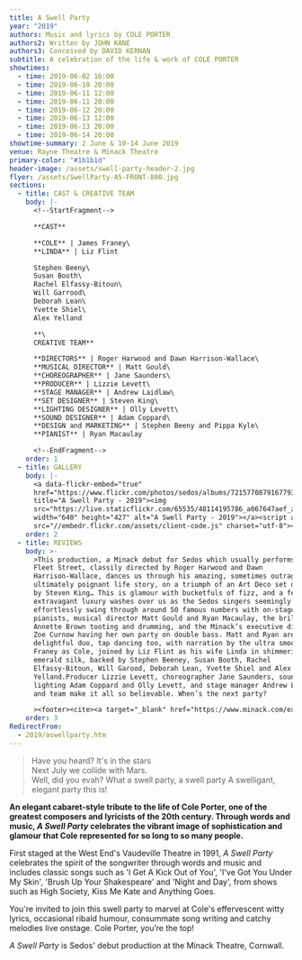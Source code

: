 ```yaml
---
title: A Swell Party
year: "2019"
authors: Music and lyrics by COLE PORTER
authors2: Written by JOHN KANE
authors3: Conceived by DAVID KERNAN
subtitle: A celebration of the life & work of COLE PORTER
showtimes:
  - time: 2019-06-02 16:00
  - time: 2019-06-10 20:00
  - time: 2019-06-11 12:00
  - time: 2019-06-11 20:00
  - time: 2019-06-12 20:00
  - time: 2019-06-13 12:00
  - time: 2019-06-13 20:00
  - time: 2019-06-14 20:00
showtime-summary: 2 June & 10-14 June 2019
venue: Rayne Theatre & Minack Theatre
primary-color: "#1b1b1d"
header-image: /assets/swell-party-header-2.jpg
flyer: /assets/SwellParty-A5-FRONT-800.jpg
sections:
  - title: CAST & CREATIVE TEAM
    body: |-
      <!--StartFragment-->

      **CAST**

      **COLE** | James Franey\
      **LINDA** | Liz Flint

      Stephen Beeny\
      Susan Booth\
      Rachel Elfassy-Bitoun\
      Will Garrood\
      Deborah Lean\
      Yvette Shiel\
      Alex Yelland

      **\
      CREATIVE TEAM**

      **DIRECTORS** | Roger Harwood and Dawn Harrison-Wallace\
      **MUSICAL DIRECTOR** | Matt Gould\
      **CHOREOGRAPHER** | Jane Saunders\
      **PRODUCER** | Lizzie Levett\
      **STAGE MANAGER** | Andrew Laidlaw\
      **SET DESIGNER** | Steven King\
      **LIGHTING DESIGNER** | Olly Levett\
      **SOUND DESIGNER** | Adam Coppard\
      **DESIGN and MARKETING** | Stephen Beeny and Pippa Kyle\
      **PIANIST** | Ryan Macaulay

      <!--EndFragment-->
    order: 1
  - title: GALLERY
    body: |-
      <a data-flickr-embed="true"
      href="https://www.flickr.com/photos/sedos/albums/72157708791677932"
      title="A Swell Party - 2019"><img
      src="https://live.staticflickr.com/65535/48114195786_a067647aef_z.jpg"
      width="640" height="427" alt="A Swell Party - 2019"></a><script async
      src="//embedr.flickr.com/assets/client-code.js" charset="utf-8"></script>
    order: 2
  - title: REVIEWS
    body: >-
      >This production, a Minack debut for Sedos which usually performs just off
      Fleet Street, classily directed by Roger Harwood and Dawn
      Harrison-Wallace, dances us through his amazing, sometimes outrageous,
      ultimately poignant life story, on a triumph of an Art Deco set designed
      by Steven King… This is glamour with bucketfuls of fizz, and a feeling of
      extravagant luxury washes over us as the Sedos singers seemingly
      effortlessly swing through around 50 famous numbers with on-stage
      pianists, musical director Matt Gould and Ryan Macaulay, the brilliant
      Annette Brown tooting and drumming, and the Minack’s executive director
      Zoe Curnow having her own party on double bass. Matt and Ryan are a
      delightful duo, tap dancing too, with narration by the ultra smooth James
      Franey as Cole, joined by Liz Flint as his wife Linda in shimmering
      emerald silk, backed by Stephen Beeney, Susan Booth, Rachel
      Elfassy-Bitoun, Will Garood, Deborah Lean, Yvette Shiel and Alex
      Yelland.Producer Lizzie Levett, choreographer Jane Saunders, sound and
      lighting Adam Coppard and Olly Levett, and stage manager Andrew Laidlaw
      and team make it all so believable. When’s the next party?   

      ><footer><cite><a target="_blank" href="https://www.minack.com/explorewhat-we-doour-past-shows/swell-party">A Swell Party, 2019, Jenni Balow </a></cite></footer>
    order: 3
RedirectFrom:
  - 2019/aswellparty.htm
---
```

> Have you heard? It's in the stars \
> Next July we collide with Mars. \
> Well, did you evah?
> What a swell party, a swell party
> A swelligant, elegant party this is!

**An elegant cabaret-style tribute to the life of Cole Porter, one of the greatest composers and lyricists of the 20th century. Through words and music, *A Swell Party* celebrates the vibrant image of sophistication and glamour that Cole represented for so long to so many people.**

First staged at the West End's Vaudeville Theatre in 1991, *A Swell Party* celebrates the spirit of the songwriter through words and music and includes classic songs such as 'I Get A Kick Out of You', 'I've Got You Under My Skin', 'Brush Up Your Shakespeare' and 'Night and Day', from shows such as High Society, Kiss Me Kate and Anything Goes.

You're invited to join this swell party to marvel at Cole's effervescent witty lyrics, occasional ribald humour, consummate song writing and catchy melodies live onstage. Cole Porter, you’re the top!

*A Swell Party* is Sedos' debut production at the Minack Theatre, Cornwall.